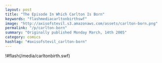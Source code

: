 ```yaml
---
layout: post
title: "The Episode In Which Carlton Is Born"
keywords: "flashmediacarltonbirthswf"
image: "http://axisofstevil.s3.amazonaws.com/assets/carlton-born.png"
permalink: "/p/carlton-born"
summary: "Originally published Monday March, 14th 2005"
category: comics
hashtag: "#axisofstevil_carlton-born"
---
```


!#flash(/media/carltonbirth.swf)
